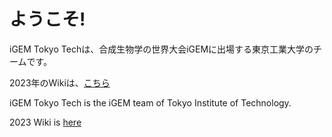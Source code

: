 # ようこそ!
<!-- これはiGEM TokyoTechの新しいホームページです. -->

<!-- 　iGEM TokyoTechの活動はこれまで大学からの資金支援により成り立っていましたが、大学の方針変更により大半の援助が打ち切られてしまい、大会の参加費(約77万円)すら支払いの目途が立っていないという状況です。このままでは大会に出場することはおろか、プロジェクトを遂行することすらかなわないといった状態となっております。この状態が続くと弊団体は存続することができなくなり、未来の東工大生が学部生のうちから研究する手段が一つ消滅してしまいます。 -->

<!-- そこで、皆様に寄付による支援をお願いしたく思います。寄付頂いたお金は、大会の参加費や研究のための実験費、大会に参加するための渡航費等に充てさせていただきます。使途の詳細は[こちら](https://www.igemtokyotech.org/finance/) -->

iGEM Tokyo Techは、合成生物学の世界大会iGEMに出場する東京工業大学のチームです。

2023年のWikiは、[こちら](https://2023.igem.wiki/tokyotech/)

iGEM Tokyo Tech is the iGEM team of Tokyo Institute of Technology.

2023 Wiki is [here](https://2023.igem.wiki/tokyotech/)
